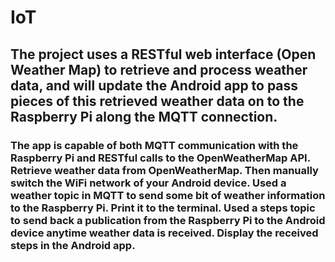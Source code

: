 # IoT
## The project uses a RESTful web interface (Open Weather Map) to retrieve and process weather data, and will update the Android app to pass pieces of this retrieved weather data on to the Raspberry Pi along the MQTT connection.

### The app is capable of both MQTT communication with the Raspberry Pi and RESTful calls to the OpenWeatherMap API. Retrieve weather data from OpenWeatherMap. Then manually switch the WiFi network of your Android device. Used a weather topic in MQTT to send some bit of weather information to the Raspberry Pi. Print it to the terminal. Used a steps topic to send back a publication from the Raspberry Pi to the Android device anytime weather data is received. Display the received steps in the Android app.
